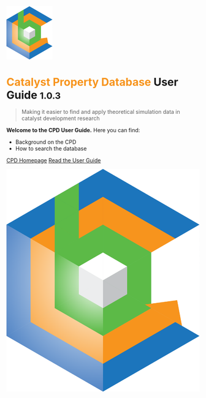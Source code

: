 <img src="_media/CCB-logo.svg" alt="ChemCatBio logo" width="120" style="initial; border: 0 !important; box-shadow: 0 0 0 0 !important;"/>

# <span style="font-weight: bold; color:#F7941D">Catalyst Property Database</span> User Guide <small>1.0.3</small>

> Making it easier to find and apply theoretical simulation data in catalyst development research

**Welcome to the CPD User Guide.** Here you can find:
- Background on the CPD
- How to search the database

[CPD Homepage](https://cpd.chemcatbio.org)
[Read the User Guide](#catalyst-property-database-user-guide)

![](_media/CCB-logo.svg)
